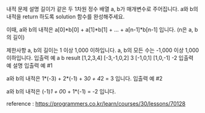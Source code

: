 내적
문제 설명
길이가 같은 두 1차원 정수 배열 a, b가 매개변수로 주어집니다. a와 b의 내적을 return 하도록 solution 함수를 완성해주세요.

이때, a와 b의 내적은 a[0]*b[0] + a[1]*b[1] + ... + a[n-1]\*b[n-1] 입니다. (n은 a, b의 길이)

제한사항
a, b의 길이는 1 이상 1,000 이하입니다.
a, b의 모든 수는 -1,000 이상 1,000 이하입니다.
입출력 예
a b result
[1,2,3,4] [-3,-1,0,2] 3
[-1,0,1] [1,0,-1] -2
입출력 예 설명
입출력 예 #1

a와 b의 내적은 1*(-3) + 2*(-1) + 3*0 + 4*2 = 3 입니다.
입출력 예 #2

a와 b의 내적은 (-1)*1 + 0*0 + 1\*(-1) = -2 입니다.

reference : https://programmers.co.kr/learn/courses/30/lessons/70128
